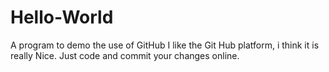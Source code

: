 # Hello-World
A program to demo the use of GitHub
I like the Git Hub platform, i think it is really Nice.
Just code and commit your changes online.
